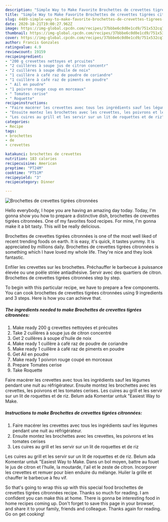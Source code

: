 ```yaml
---
description: "Simple Way to Make Favorite Brochettes de crevettes tigrées citronnées"
title: "Simple Way to Make Favorite Brochettes de crevettes tigrées citronnées"
slug: 4489-simple-way-to-make-favorite-brochettes-de-crevettes-tigrees-citronnees
date: 2020-10-21T19:00:27.962Z
image: https://img-global.cpcdn.com/recipes/37bbbe6c0d0e1cd9/751x532cq70/brochettes-de-crevettes-tigrees-citronnees-photo-principale-de-la-recette.jpg
thumbnail: https://img-global.cpcdn.com/recipes/37bbbe6c0d0e1cd9/751x532cq70/brochettes-de-crevettes-tigrees-citronnees-photo-principale-de-la-recette.jpg
cover: https://img-global.cpcdn.com/recipes/37bbbe6c0d0e1cd9/751x532cq70/brochettes-de-crevettes-tigrees-citronnees-photo-principale-de-la-recette.jpg
author: Francis Gonzales
ratingvalue: 4.9
reviewcount: 19159
recipeingredient:
- "200 g crevettes nettoyes et prcuites"
- "2 cuillères à soupe jus de citron concentr"
- "2 cuillères à soupe dhuile de noix"
- "1 cuillère à café raz de poudre de coriandre"
- "1 cuillère à café raz de piments en poudre"
- " Ail en poudre"
- "1 poivron rouge coup en morceaux"
- " Tomates cerise"
- " Roquette"
recipeinstructions:
- "Faire macérer les crevettes avec tous les ingrédients sauf les légumes pendant une nuit au réfrigérateur."
- "Ensuite montez les brochettes avec les crevettes, les poivrons et les tomates cerises"
- "Les cuires au grill et les servir sur un lit de roquettes et de riz"
categories:
- Recipe
tags:
- brochettes
- de
- crevettes

katakunci: brochettes de crevettes 
nutrition: 183 calories
recipecuisine: American
preptime: "PT24M"
cooktime: "PT51M"
recipeyield: "3"
recipecategory: Dinner

---
```



![Brochettes de crevettes tigrées citronnées](https://img-global.cpcdn.com/recipes/37bbbe6c0d0e1cd9/751x532cq70/brochettes-de-crevettes-tigrees-citronnees-photo-principale-de-la-recette.jpg)

Hello everybody, I hope you are having an amazing day today. Today, I'm gonna show you how to prepare a distinctive dish, brochettes de crevettes tigrées citronnées. One of my favorites food recipes. For mine, I'm gonna make it a bit tasty. This will be really delicious.

Brochettes de crevettes tigrées citronnées is one of the most well liked of recent trending foods on earth. It is easy, it's quick, it tastes yummy. It is appreciated by millions daily. Brochettes de crevettes tigrées citronnées is something which I have loved my whole life. They're nice and they look fantastic.

Enfiler les crevettes sur les brochettes. Préchauffer le barbecue à puissance élevée ou une poêle striée antiadhésive. Servir avec des quartiers de citron. Brochettes de crevettes tigrées citronnées step by step.


To begin with this particular recipe, we have to prepare a few components. You can cook brochettes de crevettes tigrées citronnées using 9 ingredients and 3 steps. Here is how you can achieve that.

<!--inarticleads1-->

##### The ingredients needed to make Brochettes de crevettes tigrées citronnées:

1. Make ready 200 g crevettes nettoyées et précuites
1. Take 2 cuillères à soupe jus de citron concentré
1. Get 2 cuillères à soupe d&#39;huile de noix
1. Make ready 1 cuillère à café raz de poudre de coriandre
1. Make ready 1 cuillère à café raz de piments en poudre
1. Get  Ail en poudre
1. Make ready 1 poivron rouge coupé en morceaux
1. Prepare  Tomates cerise
1. Take  Roquette


Faire macérer les crevettes avec tous les ingrédients sauf les légumes pendant une nuit au réfrigérateur. Ensuite montez les brochettes avec les crevettes, les poivrons et les tomates cerises. Les cuires au grill et les servir sur un lit de roquettes et de riz. Belum ada Komentar untuk &#34;Easiest Way to Make. 

<!--inarticleads2-->

##### Instructions to make Brochettes de crevettes tigrées citronnées:

1. Faire macérer les crevettes avec tous les ingrédients sauf les légumes pendant une nuit au réfrigérateur.
1. Ensuite montez les brochettes avec les crevettes, les poivrons et les tomates cerises
1. Les cuires au grill et les servir sur un lit de roquettes et de riz


Les cuires au grill et les servir sur un lit de roquettes et de riz. Belum ada Komentar untuk &#34;Easiest Way to Make. Dans un bol moyen, battre au fouet le jus de citron et l&#39;huile, la moutarde, l&#39;ail et le zeste de citron. Incorporer les crevettes et remuer pour bien enduire du mélange. Huiler la grille et chauffer le barbecue à feu vif. 

So that's going to wrap this up with this special food brochettes de crevettes tigrées citronnées recipe. Thanks so much for reading. I am confident you can make this at home. There is gonna be interesting food in home recipes coming up. Don't forget to save this page in your browser, and share it to your family, friends and colleague. Thanks again for reading. Go on get cooking!
